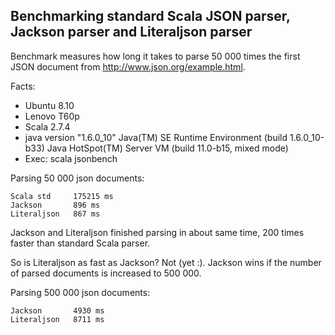 Benchmarking standard Scala JSON parser, Jackson parser and Literaljson parser
------------------------------------------------------------------------------

Benchmark measures how long it takes to parse 50 000 times the first JSON document
from http://www.json.org/example.html. 

Facts:

* Ubuntu 8.10
* Lenovo T60p
* Scala 2.7.4
* java version "1.6.0_10"
  Java(TM) SE Runtime Environment (build 1.6.0_10-b33)
  Java HotSpot(TM) Server VM (build 11.0-b15, mixed mode)
* Exec: scala jsonbench

Parsing 50 000 json documents:

    Scala std	  175215 ms
    Jackson       896 ms
    Literaljson	  867 ms

Jackson and Literaljson finished parsing in about same time, 200 times faster than standard Scala parser.

So is Literaljson as fast as Jackson? Not (yet :). Jackson wins if the number of parsed 
documents is increased to 500 000.

Parsing 500 000 json documents:

    Jackson       4930 ms
    Literaljson   8711 ms

